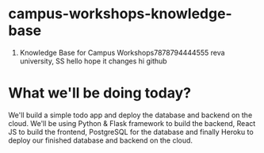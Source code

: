 # campus-workshops-knowledge-base

1. Knowledge Base for Campus Workshops7878794444555
reva university, SS
hello hope it changes hi github

# What we'll be doing today?

We'll build a simple todo app and deploy the database and backend on the cloud. We'll be using Python & Flask framework to build the backend, React JS to build the frontend, PostgreSQL for the database and finally Heroku to deploy our finished database and backend on the cloud.